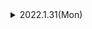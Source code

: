 <!-- # 📌딥러닝 - 밑바닥딥러닝 참고 -->

<details>

<summary> 2022.1.31(Mon)</summary>
<div markdown="1">

## 📝퍼셉트론

</div>
</details>
